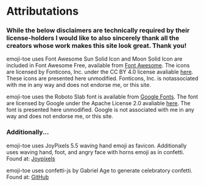 # Attributations

### While the below disclaimers are technically required by their license-holders I would like to also sincerely thank all the creators whose work makes this site look great. Thank you!

emoji-toe uses Font Awesome Sun Solid Icon and Moon Solid Icon are included in Font Awesome Free, available from [Font Awesome](https://fontawesome.com/icons?d=gallery&m=free). The icons are licensed by Fonticons, Inc. under the CC BY 4.0 license avaliable [here](https://fontawesome.com/license/free). These icons are presented here unmodified. Fonticons, Inc. is notassociated with me in any way and does not endorse me, or this site.

emoji-toe uses the Roboto Slab font is available from [Google Fonts](https://fonts.google.com/specimen/Roboto+Slab). The font are licensed by Google under the Apache License 2.0 avaliable [here](https://github.com/googlefonts/robotoslab/blob/master/LICENSE.txt). The font is presented here unmodified. Google is not associated with me in any way and does not endorse me, or this site.

### Additionally...

  emoji-toe uses JoyPixels 5.5 waving hand emoji as favicon. Additionally uses waving hand, foot, and angry face with horns emoji as in confetti. Found at: [Joypixels](https://www.joypixels.com/)
  
  emoji-toe uses confetti-js by Gabriel Age to generate celebratory confetti. Found at: [GitHub](https://github.com/Agezao/confetti-js)

